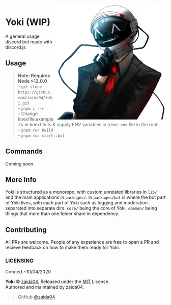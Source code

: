 <img src="static/yoki-readme.png" alt="Yoki Face" width='350' align="right">

# Yoki (WIP)
A general usage discord bot made with discord.js

## Usage
> **Note: Requires Node >12.0.0**  
    - `git clone https://github.com/zaida04/Yoki.git`  
    - `pnpm i --r`  
    - Change knexfile.example.ts => knexfile.ts & supply ENV variables in a `bot.env` file in the root.  
    - `pnpm run build`  
    - `pnpm run start::bot` 
    

## Commands
Coming soon.

## More Info
Yoki is structured as a monorepo, with custom unrelated libraries in `lib/` and the main applications in `packages/`. In `packages/bot` is where the bot part of Yoki lives, with each part of Yoki such as logging and moderation separated into separate dirs. `core/` being the core of Yoki, `common/` being things that more than one folder share in dependency.

## Contributing
All PRs are welcome. People of any experience are free to open a PR and recieve feedback on how to make them ready for Yoki.

### LICENSING  
Created ~10/04/2020  

**Yoki** © [zaida04](https://github.com/zaida04), Released under the [MIT](https://github.com/zaida04/Yoki/blob/master/LICENSE) License.  
Authored and maintained by zaida04.

> GitHub [@zaida04](https://github.com/zaida04) 


